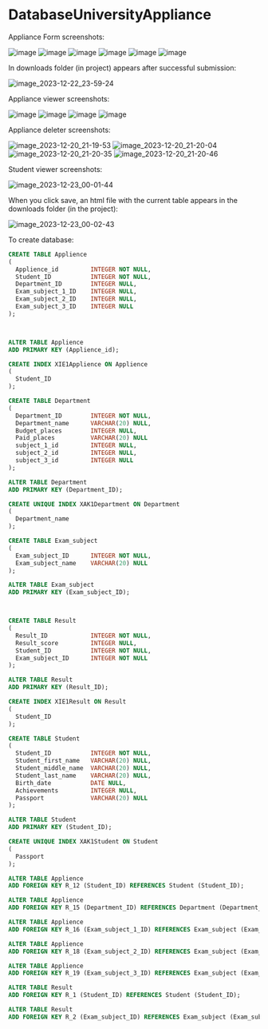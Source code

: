 # DatabaseUniversityAppliance

Appliance Form screenshots:

![image](https://github.com/Markit125/DatabaseUniversityAppliance/assets/72036187/6c78c916-7543-421a-91f1-2f7bfbb5bf39)
![image](https://github.com/Markit125/DatabaseUniversityAppliance/assets/72036187/77388254-b248-4658-8c7d-cfef5ac8ef33)
![image](https://github.com/Markit125/DatabaseUniversityAppliance/assets/72036187/a87ebdff-f34a-481a-a4bb-1d2158a0163c)
![image](https://github.com/Markit125/DatabaseUniversityAppliance/assets/72036187/0e83561f-0d19-4ad8-842d-832c7fd787ff)
![image](https://github.com/Markit125/DatabaseUniversityAppliance/assets/72036187/3ad698e0-17e2-43d3-88f2-6a09e97aa595)
![image](https://github.com/Markit125/DatabaseUniversityAppliance/assets/72036187/35957fee-dbf2-4b48-8aab-33fb67ddcb48)

In downloads folder (in project) appears after successful submission:

![image_2023-12-22_23-59-24](https://github.com/Markit125/DatabaseUniversityAppliance/assets/72036187/151cf937-0f58-4516-8171-75401b8deba1)





Appliance viewer screenshots:

![image](https://github.com/Markit125/DatabaseUniversityAppliance/assets/72036187/f51e59b3-5bbf-4ece-aa6d-ee0bf70460bd)
![image](https://github.com/Markit125/DatabaseUniversityAppliance/assets/72036187/3b4dc834-d0e6-43f8-8032-35459f25c6ba)
![image](https://github.com/Markit125/DatabaseUniversityAppliance/assets/72036187/2fe3af30-cbb9-466c-9dd9-fa1458efc929)
![image](https://github.com/Markit125/DatabaseUniversityAppliance/assets/72036187/4c86cfa2-3d72-4442-b400-3e20e82eca14)



Appliance deleter screenshots:

![image_2023-12-20_21-19-53](https://github.com/Markit125/DatabaseUniversityAppliance/assets/72036187/f0f50c65-1a6c-4d42-9023-ae4c63b5e883)
![image_2023-12-20_21-20-04](https://github.com/Markit125/DatabaseUniversityAppliance/assets/72036187/0b588bac-55d3-491f-ac58-6d057de97ce4)
![image_2023-12-20_21-20-35](https://github.com/Markit125/DatabaseUniversityAppliance/assets/72036187/0ff7df0d-63d1-4746-890c-7f03e40647cf)
![image_2023-12-20_21-20-46](https://github.com/Markit125/DatabaseUniversityAppliance/assets/72036187/53887c4d-1520-4692-8eb7-9b43bb91b090)


Student viewer screenshots:

![image_2023-12-23_00-01-44](https://github.com/Markit125/DatabaseUniversityAppliance/assets/72036187/172ada3c-d9a8-4d61-89b9-372f3baedb39)

When you click save, an html file with the current table appears in the downloads folder (in the project):

![image_2023-12-23_00-02-43](https://github.com/Markit125/DatabaseUniversityAppliance/assets/72036187/0b2c6c4f-2421-4c71-b9aa-49673c0ddcf1)


To create database:

```sql
CREATE TABLE Applience
(
  Applience_id         INTEGER NOT NULL,
  Student_ID           INTEGER NOT NULL,
  Department_ID        INTEGER NULL,
  Exam_subject_1_ID    INTEGER NULL,
  Exam_subject_2_ID    INTEGER NULL,
  Exam_subject_3_ID    INTEGER NULL
);



ALTER TABLE Applience
ADD PRIMARY KEY (Applience_id);

CREATE INDEX XIE1Applience ON Applience
(
  Student_ID
);

CREATE TABLE Department
(
  Department_ID        INTEGER NOT NULL,
  Department_name      VARCHAR(20) NULL,
  Budget_places        INTEGER NULL,
  Paid_places          VARCHAR(20) NULL
  subject_1_id         INTEGER NULL,
  subject_2_id         INTEGER NULL,
  subject_3_id         INTEGER NULL
);

ALTER TABLE Department
ADD PRIMARY KEY (Department_ID);

CREATE UNIQUE INDEX XAK1Department ON Department
(
  Department_name
);

CREATE TABLE Exam_subject
(
  Exam_subject_ID      INTEGER NOT NULL,
  Exam_subject_name    VARCHAR(20) NULL
);

ALTER TABLE Exam_subject
ADD PRIMARY KEY (Exam_subject_ID);



CREATE TABLE Result
(
  Result_ID            INTEGER NOT NULL,
  Result_score         INTEGER NULL,
  Student_ID           INTEGER NOT NULL,
  Exam_subject_ID      INTEGER NOT NULL
);

ALTER TABLE Result
ADD PRIMARY KEY (Result_ID);

CREATE INDEX XIE1Result ON Result
(
  Student_ID
);

CREATE TABLE Student
(
  Student_ID           INTEGER NOT NULL,
  Student_first_name   VARCHAR(20) NULL,
  Student_middle_name  VARCHAR(20) NULL,
  Student_last_name    VARCHAR(20) NULL,
  Birth_date           DATE NULL,
  Achievements         INTEGER NULL,
  Passport             VARCHAR(20) NULL
);

ALTER TABLE Student
ADD PRIMARY KEY (Student_ID);

CREATE UNIQUE INDEX XAK1Student ON Student
(
  Passport
);

ALTER TABLE Applience
ADD FOREIGN KEY R_12 (Student_ID) REFERENCES Student (Student_ID);

ALTER TABLE Applience
ADD FOREIGN KEY R_15 (Department_ID) REFERENCES Department (Department_ID);

ALTER TABLE Applience
ADD FOREIGN KEY R_16 (Exam_subject_1_ID) REFERENCES Exam_subject (Exam_subject_ID);

ALTER TABLE Applience
ADD FOREIGN KEY R_18 (Exam_subject_2_ID) REFERENCES Exam_subject (Exam_subject_ID);

ALTER TABLE Applience
ADD FOREIGN KEY R_19 (Exam_subject_3_ID) REFERENCES Exam_subject (Exam_subject_ID);

ALTER TABLE Result
ADD FOREIGN KEY R_1 (Student_ID) REFERENCES Student (Student_ID);

ALTER TABLE Result
ADD FOREIGN KEY R_2 (Exam_subject_ID) REFERENCES Exam_subject (Exam_subject_ID);
```
